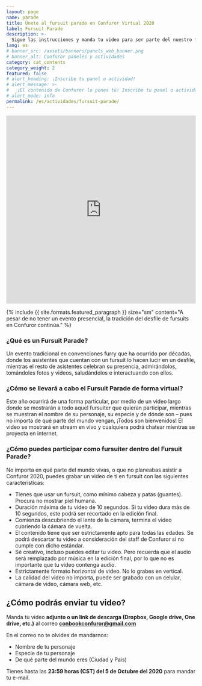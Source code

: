 ```yaml
---
layout: page
name: parade
title: Únete al fursuit parade en Confuror Virtual 2020
label: Fursuit Parade
description: >-
  Sigue las instrucciones y manda tu video para ser parte del nuestro fursuit parade virtual
lang: es
# banner_src: /assets/banners/panels_web_banner.png
# banner_alt: Confuror paneles y actividades
category: cat_contents
category_weight: 2
featured: false
# alert_heading: ¡Inscribe tu panel o actividad!
# alert_message: >-
#   ¡El contenido de Confuror lo pones tú! Inscribe tu panel o actividad para la edición de Confuror 2020 que se llevará a cabo en línea. Tienes hasta el 26 de septiembre para inscribir tu propuesta.
# alert_mode: info
permalink: /es/actividades/fursuit-parade/
---
```


<div class="container-overflow">
<iframe src="https://www.youtube.com/embed/GhmDZH2Bu7M" frameborder="0" allow="accelerometer; autoplay; clipboard-write; encrypted-media; gyroscope; picture-in-picture" allowfullscreen style="width: 100%; height: 500px;"></iframe>
</div>

{%
  include {{ site.formats.featured_paragraph }}
  size="sm"
  content="A pesar de no tener un evento presencial, la tradición del desfile de fursuits en Confuror continúa."
%}

### ¿Qué es un Fursuit Parade?

Un evento tradicional en convenciones furry que ha ocurrido por décadas, donde los asistentes que cuentan con un fursuit lo hacen lucir en un desfile, mientras el resto de asistentes celebran su presencia, admirándolos, tomándoles fotos y videos, saludándolos e interactuando con ellos.

### ¿Cómo se llevará a cabo el Fursuit Parade de forma virtual?

Este año ocurrirá de una forma particular, por medio de un video largo donde se mostrarán a todo aquel fursuiter que quieran participar, mientras se muestran el nombre de su personaje, su especie y de dónde son – pues no importa de qué parte del mundo vengan, ¡Todos son bienvenidos! El video se mostrará en stream en vivo y cualquiera podrá chatear mientras se proyecta en internet.

### ¿Cómo puedes participar como fursuiter dentro del Fursuit Parade?

No importa en qué parte del mundo vivas, o que no planeabas asistir a Confuror 2020, puedes grabar un video de ti en fursuit con las siguientes características: 

- Tienes que usar un fursuit, como mínimo cabeza y patas (guantes). Procura no mostrar piel humana.
- Duración máxima de tu video de 10 segundos. Si tu video dura más de 10 segundos, este podrá ser recortado en la edición final.
- Comienza descubriendo el lente de la cámara, termina el video cubriendo la cámara de vuelta.
- El contenido tiene que ser estrictamente apto para todas las edades. Se podrá descartar tu video a consideración del staff de Confuror si no cumple con dicho estándar.
- Sé creativo, incluso puedes editar tu video. Pero recuerda que el audio será remplazado por música en la edición final, por lo que no es importante que tu video contenga audio.
- Estrictamente formato horizontal de video. No lo grabes en vertical.
- La calidad del video no importa, puede ser grabado con un celular, cámara de video, cámara web, etc.

## ¿Cómo podrás enviar tu video?

Manda tu video **adjunto o un link de descarga (Dropbox, Google drive, One drive, etc.)** al correo **conbookconfuror@gmail.com**

En el correo no te olvides de mandarnos:

- Nombre de tu personaje
- Especie de tu personaje
- De qué parte del mundo eres (Ciudad y País)

Tienes hasta las **23:59 horas (CST) del 5 de Octubre del 2020** para mandar tu e-mail.